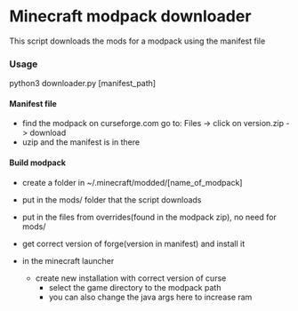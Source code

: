 # Minecraft modpack downloader

This script downloads the mods for a modpack using the manifest file

### Usage
  python3 downloader.py [manifest_path]

#### Manifest file
  - find the modpack on curseforge.com go to: Files -> click on version.zip -> download
  - uzip and the manifest is in there

#### Build modpack
  - create a folder in ~/.minecraft/modded/[name_of_modpack]
  - put in the mods/ folder that the script downloads
  - put in the files from overrides(found in the modpack zip), no need for mods/
  
  - get correct version of forge(version in manifest) and install it
  
  - in the minecraft launcher
    - create new installation with correct version of curse 
      - select the game directory to the modpack path
      - you can also change the java args here to increase ram
  
